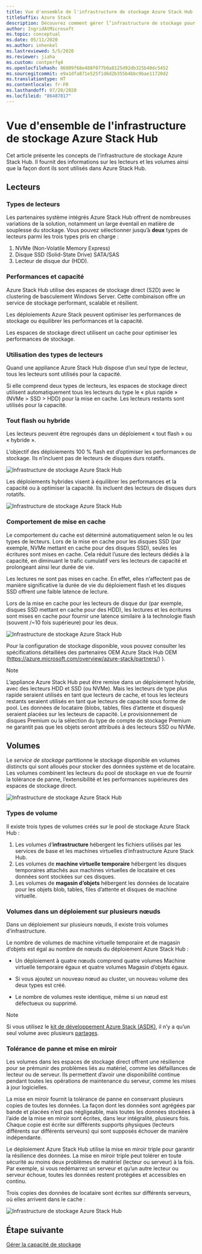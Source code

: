 ```yaml
---
title: Vue d'ensemble de l'infrastructure de stockage Azure Stack Hub
titleSuffix: Azure Stack
description: Découvrez comment gérer l’infrastructure de stockage pour Azure Stack Hub.
author: IngridAtMicrosoft
ms.topic: conceptual
ms.date: 05/11/2020
ms.author: inhenkel
ms.lastreviewed: 5/5/2020
ms.reviewer: jiaha
ms.custom: contperfq4
ms.openlocfilehash: 86809f68e488f077b0a8125d92db325b40dc5452
ms.sourcegitcommit: e9a1dfa871e525f1d6d2b355b4bbc9bae11720d2
ms.translationtype: HT
ms.contentlocale: fr-FR
ms.lasthandoff: 07/20/2020
ms.locfileid: "86487817"
---
```

# <a name="azure-stack-hub-storage-infrastructure-overview"></a>Vue d'ensemble de l'infrastructure de stockage Azure Stack Hub

Cet article présente les concepts de l’infrastructure de stockage Azure Stack Hub. Il fournit des informations sur les lecteurs et les volumes ainsi que la façon dont ils sont utilisés dans Azure Stack Hub.

## <a name="drives"></a>Lecteurs

### <a name="drive-types"></a>Types de lecteurs

Les partenaires système intégrés Azure Stack Hub offrent de nombreuses variations de la solution, notamment un large éventail en matière de souplesse du stockage. Vous pouvez sélectionner jusqu’à **deux** types de lecteurs parmi les trois types pris en charge :

1. NVMe (Non-Volatile Memory Express)
1. Disque SSD (Solid-State Drive) SATA/SAS
1. Lecteur de disque dur (HDD).

### <a name="performance-vs-capacity"></a>Performances et capacité

Azure Stack Hub utilise des espaces de stockage direct (S2D) avec le clustering de basculement Windows Server. Cette combinaison offre un service de stockage performant, scalable et résilient.

Les déploiements Azure Stack peuvent optimiser les performances de stockage ou équilibrer les performances et la capacité.

Les espaces de stockage direct utilisent un cache pour optimiser les performances de stockage.

### <a name="how-drive-types-are-used"></a>Utilisation des types de lecteurs

Quand une appliance Azure Stack Hub dispose d’un seul type de lecteur, tous les lecteurs sont utilisés pour la capacité.

Si elle comprend deux types de lecteurs, les espaces de stockage direct utilisent automatiquement tous les lecteurs du type le « plus rapide » (NVMe &gt; SSD &gt; HDD) pour la mise en cache. Les lecteurs restants sont utilisés pour la capacité.

### <a name="all-flash-or-hybrid"></a>Tout flash ou hybride

Les lecteurs peuvent être regroupés dans un déploiement « tout flash » ou « hybride ».

L’objectif des déploiements 100 % flash est d’optimiser les performances de stockage. Ils n’incluent pas de lecteurs de disques durs rotatifs.

![Infrastructure de stockage Azure Stack Hub](media/azure-stack-storage-infrastructure-overview/image1.png)


Les déploiements hybrides visent à équilibrer les performances et la capacité ou à optimiser la capacité. Ils incluent des lecteurs de disques durs rotatifs.

![Infrastructure de stockage Azure Stack Hub](media/azure-stack-storage-infrastructure-overview/image2.png)

### <a name="caching-behavior"></a>Comportement de mise en cache

Le comportement du cache est déterminé automatiquement selon le ou les types de lecteurs. Lors de la mise en cache pour les disques SSD (par exemple, NVMe mettant en cache pour des disques SSD), seules les écritures sont mises en cache. Cela réduit l’usure des lecteurs dédiés à la capacité, en diminuant le trafic cumulatif vers les lecteurs de capacité et prolongeant ainsi leur durée de vie.

Les lectures ne sont pas mises en cache. En effet, elles n’affectent pas de manière significative la durée de vie du déploiement flash et les disques SSD offrent une faible latence de lecture.

Lors de la mise en cache pour les lecteurs de disque dur (par exemple, disques SSD mettant en cache pour des HDD), les lectures et les écritures sont mises en cache pour fournir une latence similaire à la technologie flash (souvent /~10 fois supérieure) pour les deux.

![Infrastructure de stockage Azure Stack Hub](media/azure-stack-storage-infrastructure-overview/image3.svg)

Pour la configuration de stockage disponible, vous pouvez consulter les spécifications détaillées des partenaires OEM Azure Stack Hub OEM (https://azure.microsoft.com/overview/azure-stack/partners/) ).

> [!NOTE]
> L’appliance Azure Stack Hub peut être remise dans un déploiement hybride, avec des lecteurs HDD et SSD (ou NVMe). Mais les lecteurs de type plus rapide seraient utilisés en tant que lecteurs de cache, et tous les lecteurs restants seraient utilisés en tant que lecteurs de capacité sous forme de pool. Les données de locataire (blobs, tables, files d’attente et disques) seraient placées sur les lecteurs de capacité. Le provisionnement de disques Premium ou la sélection du type de compte de stockage Premium ne garantit pas que les objets seront attribués à des lecteurs SSD ou NVMe.

## <a name="volumes"></a>Volumes

Le *service de stockage* partitionne le stockage disponible en volumes distincts qui sont alloués pour stocker des données système et de locataire. Les volumes combinent les lecteurs du pool de stockage en vue de fournir la tolérance de panne, l’extensibilité et les performances supérieures des espaces de stockage direct.

![Infrastructure de stockage Azure Stack Hub](media/azure-stack-storage-infrastructure-overview/image4.svg)

### <a name="volume-types"></a>Types de volume

Il existe trois types de volumes créés sur le pool de stockage Azure Stack Hub :

1. Les volumes d’**infrastructure** hébergent les fichiers utilisés par les services de base et les machines virtuelles d’infrastructure Azure Stack Hub.
1. Les volumes de **machine virtuelle temporaire** hébergent les disques temporaires attachés aux machines virtuelles de locataire et ces données sont stockées sur ces disques.
1. Les volumes de **magasin d’objets** hébergent les données de locataire pour les objets blob, tables, files d’attente et disques de machine virtuelle.

### <a name="volumes-in-a-multi-node-deployment"></a>Volumes dans un déploiement sur plusieurs nœuds

Dans un déploiement sur plusieurs nœuds, il existe trois volumes d’infrastructure.

Le nombre de volumes de machine virtuelle temporaire et de magasin d’objets est égal au nombre de nœuds du déploiement Azure Stack Hub :

- Un déploiement à quatre nœuds comprend quatre volumes Machine virtuelle temporaire égaux et quatre volumes Magasin d’objets égaux.

- Si vous ajoutez un nouveau nœud au cluster, un nouveau volume des deux types est créé.

- Le nombre de volumes reste identique, même si un nœud est défectueux ou supprimé.

> [!NOTE]
> Si vous utilisez le [kit de développement Azure Stack (ASDK)](../asdk/index.yml), il n’y a qu’un seul volume avec plusieurs [partages](azure-stack-manage-storage-shares.md).

### <a name="fault-tolerance-and-mirroring"></a>Tolérance de panne et mise en miroir

Les volumes dans les espaces de stockage direct offrent une résilience pour se prémunir des problèmes liés au matériel, comme les défaillances de lecteur ou de serveur. Ils permettent d’avoir une disponibilité continue pendant toutes les opérations de maintenance du serveur, comme les mises à jour logicielles.

La mise en miroir fournit la tolérance de panne en conservant plusieurs copies de toutes les données. La façon dont les données sont agrégées par bande et placées n’est pas négligeable, mais toutes les données stockées à l’aide de la mise en miroir sont écrites, dans leur intégralité, plusieurs fois. Chaque copie est écrite sur différents supports physiques (lecteurs différents sur différents serveurs) qui sont supposés échouer de manière indépendante. 

Le déploiement Azure Stack Hub utilise la mise en miroir triple pour garantir la résilience des données. La mise en miroir triple peut tolérer en toute sécurité au moins deux problèmes de matériel (lecteur ou serveur) à la fois. Par exemple, si vous redémarrez un serveur et qu’un autre lecteur ou serveur échoue, toutes les données restent protégées et accessibles en continu.

Trois copies des données de locataire sont écrites sur différents serveurs, où elles arrivent dans le cache :

![Infrastructure de stockage Azure Stack Hub](media/azure-stack-storage-infrastructure-overview/image5.png)

## <a name="next-step"></a>Étape suivante

[Gérer la capacité de stockage](azure-stack-manage-storage-shares.md) 
